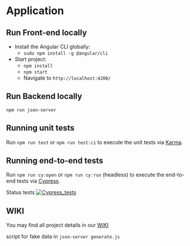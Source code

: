 # Application

## Run Front-end locally

- Install the Angular CLI globally:
  - `sudo npm install -g @angular/cli`
- Start project:
  - `npm install`
  - `npm start`
  - Navigate to `http://localhost:4200/`

## Run Backend locally

`npm run json-server`

## Running unit tests

Run `npm run test` or `npm run test:ci` to execute the unit tests via [Karma](https://karma-runner.github.io).

## Running end-to-end tests

Run `npm run cy:open` or `npm run cy:run` (headless) to execute the end-to-end tests via [Cypress](https://www.cypress.io/).

Status tests [![Cypress_tests ](https://github.com/danj92/application/workflows/Cypress_tests/badge.svg)](https://github.com/danj92/application/actions)

## WIKI

You may find all project details in our [WIKI](https://github.com/danj92/application/wiki)

script for fake data in `json-server generate.js`
